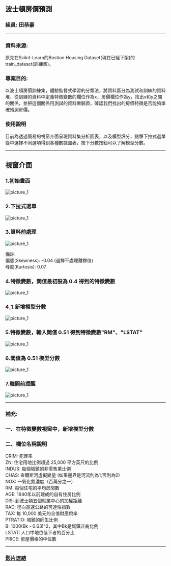 ## 波士頓房價預測

### 組員: 田恭豪

---

### 資料來源:
原先在Scikit-Learn的Bostion Housing Dataset(現在已經下架)的train_dataset(訓練集)。

### 專案目的: 
以波士頓房價訓練集，體驗監督式學習的分類法，將資料區分為測試和訓練的資料堆，從訓練的資料中定義特徵變數的欄位作為x，房價欄位作為y，找出x和y之間的關係，並把這個關係用測試的資料做驗證，確認我們找出的房價特徵是否能夠準確預測房價。

### 使用說明
目前為透過簡易的視窗介面呈現資料集分析圖表，以及模型評分，點擊下拉式選單從中選擇不同選項得到各種數據圖表，按下分數按鈕可以了解模型分數。


---

## 視窗介面

### 1.初始畫面
![picture_1](./images/window_1.png)
### 2.下拉式選單
![picture_1](./images/window_2.png)
### 3.資料前處理
![picture_1](./images/window_3.png)

備註:   
偏態(Skewness): -0.04  (選擇不處理離群值)  
峰度(Kurtosis): 0.07 
### 4.特徵變數，閾值最初設為 0.4 得到的特徵變數
![picture_1](./images/window_4.png)
### 4_1.新增模型分數
![picture_1](./images/window_4_1.png)
### 5.特徵變數，輸入閾值 0.51 得到特徵變數"RM"、"LSTAT"
![picture_1](./images/window_5.png)
### 6.閾值為 0.51 模型分數
![picture_1](./images/window_6.png)
### 7.離開前提醒
![picture_1](./images/window_7.png)

---

### 補充:
### 一、在特徵變數視窗中，新增模型分數
### 二、欄位名稱說明
CRIM: 犯罪率  
ZN: 住宅用地比例超過 25,000 平方英尺的比例  
INDUS: 每個城鎮的非零售業比例  
CHAS: 查爾斯河虛擬變量 (如果邊界是河流則為1;否則為0)  
NOX: 一氧化氮濃度（百萬分之一）  
RM: 每個住宅的平均房間數  
AGE: 1940年以前建成的自有住房比例  
DIS: 到波士頓五個就業中心的加權距離  
RAD: 徑向高速公路的可達性指數  
TAX: 每 10,000 美元的全值財產稅率  
PTRATIO: 城鎮的師生比例  
B: 1000(Bk - 0.63)^2，其中Bk是城鎮非裔比例  
LSTAT: 人口中地位低下者的百分比  
PRICE: 房屋價格的中位數  

---

### [影片連結](https://youtu.be/Fxh2hlDtfaQ)